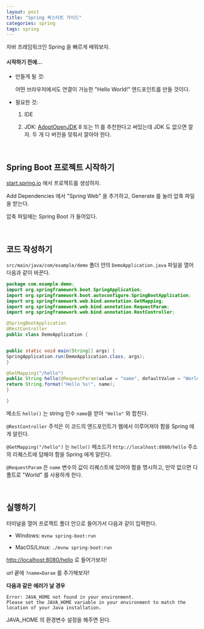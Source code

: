 ```yaml
---
layout: post
title: "Spring 퀵스타트 가이드"
categories: spring
tags: spring
---
```


자바 프레임워크인 Spring 을 빠르게 배워보자.

#### 시작하기 전에...

* 만들게 될 것:

    어떤 브라우저에서도 연결이 가능한 "Hello World!" 엔드포인트를 만들 것이다.

* 필요한 것:

    1. IDE

    2. JDK: [AdoptOpenJDK](https://adoptopenjdk.net/?variant=openjdk11&jvmVariant=hotspot) 8 또는 11 를 추천한다고 써있는데 JDK 도 없으면 깔자. 두 개 다 버전을 맞춰서 깔아야 한다.

<br>

## Spring Boot 프로젝트 시작하기

[start.spring.io](https://start.spring.io/) 에서 프로젝트를 생성하자.

Add Dependencies 에서 "Spring Web" 을 추가하고, Generate 를 눌러 압축 파일을 받는다.

압축 파일에는 Spring Boot 가 들어있다.

<br>

## 코드 작성하기

`src/main/java/com/example/demo` 폴더 안의 `DemoApplication.java` 파일을 열어 다음과 같이 바꾼다.

```java
package com.example.demo;
import org.springframework.boot.SpringApplication;
import org.springframework.boot.autoconfigure.SpringBootApplication;
import org.springframework.web.bind.annotation.GetMapping;
import org.springframework.web.bind.annotation.RequestParam;
import org.springframework.web.bind.annotation.RestController;

@SpringBootApplication
@RestController
public class DemoApplication {


public static void main(String[] args) {
SpringApplication.run(DemoApplication.class, args);
}

@GetMapping("/hello")
public String hello(@RequestParam(value = "name", defaultValue = "World") String name) {
return String.format("Hello %s!", name);
}

}
```

메소드 `hello()` 는 string 인수 `name`을 받아 `"Hello"` 와 합친다.

`@RestController` 주석은 이 코드의 엔드포인트가 웹에서 이루어져야 함을 Spring 에게 알린다.

`@GetMapping("/hello")` 는 `hello()` 메소드가 `http://localhost:8080/hello` 주소의 리퀘스트에 답해야 함을 Spring 에게 알린다.

`@RequestParam` 은 `name` 변수의 값이 리퀘스트에 있어야 함을 명시하고, 만약 없으면 디폴트로 "World" 를 사용하게 한다.

<br>

## 실행하기

터미널을 열어 프로젝트 폴더 안으로 들어가서 다음과 같이 입력한다.

* Windows: `mvnw spring-boot:run`

* MacOS/Linux: `./mvnw spring-boot:run`


[http://localhost:8080/hello](http://localhost:8080/hello) 로 들어가보자!

url 끝에 `?name=Darae` 를 추가해보자!


**다음과 같은 에러가 날 경우**

```
Error: JAVA_HOME not found in your environment.
Please set the JAVA_HOME variable in your environment to match the
location of your Java installation.

```

JAVA_HOME 의 환경변수 설정을 해주면 된다.

